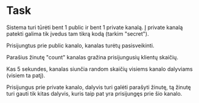 # Task

Sistema turi tūrėti bent 1 public ir bent 1 private kanalą. Į private
kanalą patekti galima tik įvedus tam tikrą kodą (tarkim "secret").


Prisijungtus prie public kanalo, kanalas turėtų pasisveikinti.

Parašius žinutę "count" kanalas gražina prisijungusių klientų skaičių.

Kas 5 sekundes, kanalas siunčia random skaičių visiems kanalo dalyviams
(visiem ta patį).


Prisijungus prie private kanalo, dalyvis turi galėti parašyti žinutę, tą
žinutę turi gauti tik kitas dalyvis, kuris taip pat yra prisijungęs prie
šio kanalo.